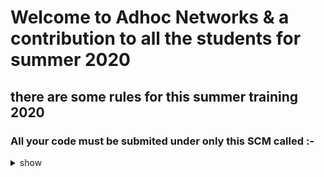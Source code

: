 #  Welcome to Adhoc Networks & a contribution to all the students for summer 2020
## there are some rules for this summer training 2020

###  All your code must be submited under only this SCM called :-
<details><summary>show</summary>
<p>

```bash
GITHUB  World Most popular version control system 
```
</p>
</details>
